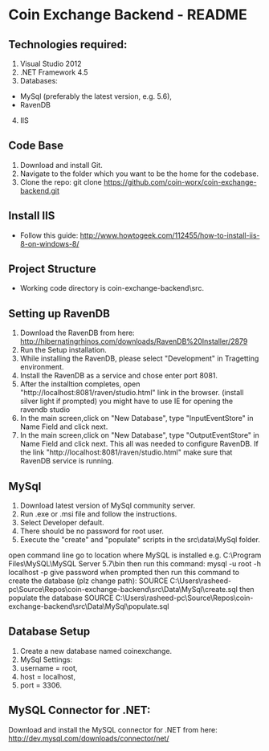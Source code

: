 # Coin Exchange Backend - README

## Technologies required:
1. Visual Studio 2012
2. .NET Framework 4.5
3. Databases: 
- MySql (preferably the latest version, e.g. 5.6), 
- RavenDB
4. IIS

## Code Base
1. Download and install Git.
2. Navigate to the folder which you want to be the home for the codebase.
3. Clone the repo: git clone https://github.com/coin-worx/coin-exchange-backend.git

## Install IIS
- Follow this guide: http://www.howtogeek.com/112455/how-to-install-iis-8-on-windows-8/

## Project Structure
- Working code directory is coin-exchange-backend\src.

## Setting up RavenDB
1. Download the RavenDB from here: http://hibernatingrhinos.com/downloads/RavenDB%20Installer/2879
2. Run the Setup installation.
3. While installing the RavenDB, please select "Development" in Tragetting environment.
4. Install the RavenDB as a service and chose enter port 8081.
5. After the installtion completes, open "http://localhost:8081/raven/studio.html" link in the browser.
(install silver light if prompted) you might have to use IE for opening the ravendb studio
6. In the main screen,click on "New Database", type "InputEventStore" in Name Field and click next.
7. In the main screen,click on "New Database", type "OutputEventStore" in Name Field and click next.
This all was needed to configure RavenDB. If the link "http://localhost:8081/raven/studio.html" make sure that RavenDB service is running.

## MySql
1. Download latest version of MySql community server.
2. Run .exe or .msi file and follow the instructions.
3. Select Developer default.
4. There should be no password for root user.
5. Execute the "create" and "populate" scripts in the src\data\MySql folder.

open command line
go to location where MySQL is installed e.g. C:\Program Files\MySQL\MySQL Server 5.7\bin
then run this command:
mysql -u root -h localhost -p
give password when prompted
then run this command to create the database (plz change path):
SOURCE C:\Users\rasheed-pc\Source\Repos\coin-exchange-backend\src\Data\MySql\create.sql
then populate the database
SOURCE C:\Users\rasheed-pc\Source\Repos\coin-exchange-backend\src\Data\MySql\populate.sql

## Database Setup
1. Create a new database named coinexchange.
2. MySql Settings:
3. username = root,
4. host = localhost,
5. port = 3306.

## MySQL Connector for .NET:
Download and install the MySQL connector for .NET from here: http://dev.mysql.com/downloads/connector/net/
